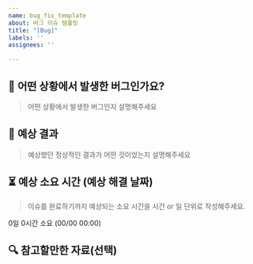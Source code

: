 ```yaml
---
name: bug_fix_template
about: 버그 이슈 템플릿
title: "[Bug]"
labels: ''
assignees: ''

---
```


## 🐞 어떤 상황에서 발생한 버그인가요?
> 어떤 상황에서 발생한 버그인지 설명해주세요

## 🎁 예상 결과
> 예상했던 정상적인 결과가 어떤 것이었는지 설명해주세요

## ⏳ 예상 소요 시간 (예상 해결 날짜)
> 이슈를 완료하기까지 예상되는 소요 시간을 시간 or 일 단위로 작성해주세요. 

0일 0시간 소요 (00/00 00:00)

## 🔍 참고할만한 자료(선택)